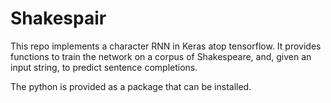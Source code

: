 # Shakespair

This repo implements a character RNN in Keras atop tensorflow.
It provides functions to train the network on a corpus of Shakespeare, and,
given an input string, to predict sentence completions.

The python is provided as a package that can be installed.
